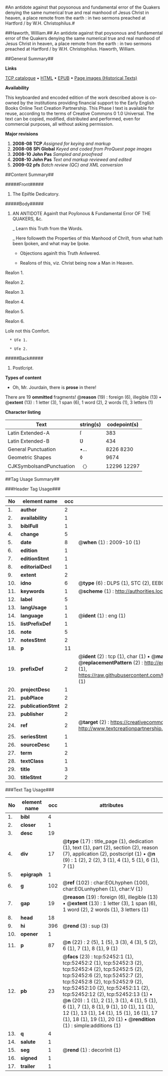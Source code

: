 #An antidote against that poysonous and fundamental error of the Quakers denying the same numerical true and real manhood of Jesus Christ in heaven, a place remote from the earth : in two sermons preached at Hartford / by W.H. Christophilus.#

##Haworth, William.##
An antidote against that poysonous and fundamental error of the Quakers denying the same numerical true and real manhood of Jesus Christ in heaven, a place remote from the earth : in two sermons preached at Hartford / by W.H. Christophilus.
Haworth, William.

##General Summary##

**Links**

[TCP catalogue](http://www.ota.ox.ac.uk/tcp/)  • 
[HTML](http://tei.it.ox.ac.uk/tcp/Texts-HTML/free/A43/A43113.html)  • 
[EPUB](http://tei.it.ox.ac.uk/tcp/Texts-EPUB/free/A43/A43113.epub) • 
[Page images (Historical Texts)](https://data.historicaltexts.jisc.ac.uk/view?pubId=eebo-12012523e&pageId=eebo-12012523e-52452-1)

**Availability**

This keyboarded and encoded edition of the
	       work described above is co-owned by the institutions
	       providing financial support to the Early English Books
	       Online Text Creation Partnership. This Phase I text is
	       available for reuse, according to the terms of Creative
	       Commons 0 1.0 Universal. The text can be copied,
	       modified, distributed and performed, even for
	       commercial purposes, all without asking permission.

**Major revisions**

1. __2008-08__ __TCP__ *Assigned for keying and markup*
1. __2008-08__ __SPi Global__ *Keyed and coded from ProQuest page images*
1. __2008-10__ __John Pas__ *Sampled and proofread*
1. __2008-10__ __John Pas__ *Text and markup reviewed and edited*
1. __2009-02__ __pfs__ *Batch review (QC) and XML conversion*

##Content Summary##

#####Front#####

1. The Epiſtle Dedicatory.

#####Body#####

1. AN ANTIDOTE Againſt that Poyſonous & Fundamental Error OF THE QUAKERS, &c.

    _ Learn this Truth from the Words.

    _ Here followeth the Properties of this Manhood of Chriſt, from what hath been ſpoken, and what may be ſpoke.

      * Objections againſt this Truth Anſwered.

      * Reaſons of this, viz. Christ being now a Man in Heaven.

Reaſon 1.

Reaſon 2.

Reaſon 3.

Reaſon 4.

Reaſon 5.

Reaſon 6.

Loſe not this Comfort.

      * Uſe 1.

      * Uſe 2.

#####Back#####

1. Postſcript.

**Types of content**

  * Oh, Mr. Jourdain, there is **prose** in there!

There are 19 **ommitted** fragments! 
 @__reason__ (19) : foreign (6), illegible (13)  •  @__extent__ (13) : 1 letter (3), 1 span (6), 1 word (2), 2 words (1), 3 letters (1)

**Character listing**


|Text|string(s)|codepoint(s)|
|---|---|---|
|Latin Extended-A|ſ|383|
|Latin Extended-B|Ʋ|434|
|General Punctuation|•…|8226 8230|
|Geometric Shapes|◊|9674|
|CJKSymbolsandPunctuation|〈〉|12296 12297|

##Tag Usage Summary##

###Header Tag Usage###

|No|element name|occ|attributes|
|---|---|---|---|
|1.|__author__|2||
|2.|__availability__|1||
|3.|__biblFull__|1||
|4.|__change__|5||
|5.|__date__|8| @__when__ (1) : 2009-10 (1)|
|6.|__edition__|1||
|7.|__editionStmt__|1||
|8.|__editorialDecl__|1||
|9.|__extent__|2||
|10.|__idno__|6| @__type__ (6) : DLPS (1), STC (2), EEBO-CITATION (1), OCLC (1), VID (1)|
|11.|__keywords__|1| @__scheme__ (1) : http://authorities.loc.gov/ (1)|
|12.|__label__|5||
|13.|__langUsage__|1||
|14.|__language__|1| @__ident__ (1) : eng (1)|
|15.|__listPrefixDef__|1||
|16.|__note__|5||
|17.|__notesStmt__|2||
|18.|__p__|11||
|19.|__prefixDef__|2| @__ident__ (2) : tcp (1), char (1)  •  @__matchPattern__ (2) : ([0-9\-]+):([0-9IVX]+) (1), (.+) (1)  •  @__replacementPattern__ (2) : http://eebo.chadwyck.com/downloadtiff?vid=$1&page=$2 (1), https://raw.githubusercontent.com/textcreationpartnership/Texts/master/tcpchars.xml#$1 (1)|
|20.|__projectDesc__|1||
|21.|__pubPlace__|2||
|22.|__publicationStmt__|2||
|23.|__publisher__|2||
|24.|__ref__|2| @__target__ (2) : https://creativecommons.org/publicdomain/zero/1.0/ (1), http://www.textcreationpartnership.org/docs/. (1)|
|25.|__seriesStmt__|1||
|26.|__sourceDesc__|1||
|27.|__term__|2||
|28.|__textClass__|1||
|29.|__title__|3||
|30.|__titleStmt__|2||


###Text Tag Usage###

|No|element name|occ|attributes|
|---|---|---|---|
|1.|__bibl__|4||
|2.|__closer__|1||
|3.|__desc__|19||
|4.|__div__|17| @__type__ (17) : title_page (1), dedication (1), text (1), part (2), section (2), reason (7), application (2), postscript (1)  •  @__n__ (9) : 1 (2), 2 (2), 3 (1), 4 (1), 5 (1), 6 (1), 7 (1)|
|5.|__epigraph__|1||
|6.|__g__|102| @__ref__ (102) : char:EOLhyphen (100), char:EOLunhyphen (1), char:V (1)|
|7.|__gap__|19| @__reason__ (19) : foreign (6), illegible (13)  •  @__extent__ (13) : 1 letter (3), 1 span (6), 1 word (2), 2 words (1), 3 letters (1)|
|8.|__head__|18||
|9.|__hi__|396| @__rend__ (3) : sup (3)|
|10.|__opener__|1||
|11.|__p__|87| @__n__ (22) : 2 (5), 1 (5), 3 (3), 4 (3), 5 (2), 6 (1), 7 (1), 8 (1), 9 (1)|
|12.|__pb__|23| @__facs__ (23) : tcp:52452:1 (1), tcp:52452:2 (1), tcp:52452:3 (2), tcp:52452:4 (2), tcp:52452:5 (2), tcp:52452:6 (2), tcp:52452:7 (2), tcp:52452:8 (2), tcp:52452:9 (2), tcp:52452:10 (2), tcp:52452:11 (2), tcp:52452:12 (2), tcp:52452:13 (1)  •  @__n__ (20) : 1 (1), 2 (1), 3 (1), 4 (1), 5 (1), 6 (1), 7 (1), 8 (1), 9 (1), 10 (1), 11 (1), 12 (1), 13 (1), 14 (1), 15 (1), 16 (1), 17 (1), 18 (1), 19 (1), 20 (1)  •  @__rendition__ (1) : simple:additions (1)|
|13.|__q__|4||
|14.|__salute__|1||
|15.|__seg__|1| @__rend__ (1) : decorInit (1)|
|16.|__signed__|1||
|17.|__trailer__|1||
